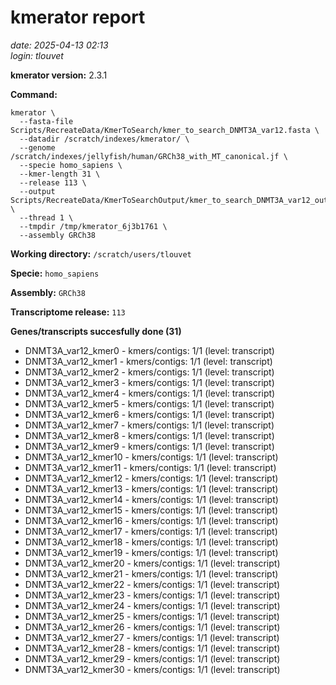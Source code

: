 # kmerator report
*date: 2025-04-13 02:13*  
*login: tlouvet*

**kmerator version:** 2.3.1

**Command:**

```
kmerator \
  --fasta-file Scripts/RecreateData/KmerToSearch/kmer_to_search_DNMT3A_var12.fasta \
  --datadir /scratch/indexes/kmerator/ \
  --genome /scratch/indexes/jellyfish/human/GRCh38_with_MT_canonical.jf \
  --specie homo_sapiens \
  --kmer-length 31 \
  --release 113 \
  --output Scripts/RecreateData/KmerToSearchOutput/kmer_to_search_DNMT3A_var12_output \
  --thread 1 \
  --tmpdir /tmp/kmerator_6j3b1761 \
  --assembly GRCh38
```

**Working directory:** `/scratch/users/tlouvet`

**Specie:** `homo_sapiens`

**Assembly:** `GRCh38`

**Transcriptome release:** `113`

**Genes/transcripts succesfully done (31)**

- DNMT3A_var12_kmer0 - kmers/contigs: 1/1 (level: transcript)
- DNMT3A_var12_kmer1 - kmers/contigs: 1/1 (level: transcript)
- DNMT3A_var12_kmer2 - kmers/contigs: 1/1 (level: transcript)
- DNMT3A_var12_kmer3 - kmers/contigs: 1/1 (level: transcript)
- DNMT3A_var12_kmer4 - kmers/contigs: 1/1 (level: transcript)
- DNMT3A_var12_kmer5 - kmers/contigs: 1/1 (level: transcript)
- DNMT3A_var12_kmer6 - kmers/contigs: 1/1 (level: transcript)
- DNMT3A_var12_kmer7 - kmers/contigs: 1/1 (level: transcript)
- DNMT3A_var12_kmer8 - kmers/contigs: 1/1 (level: transcript)
- DNMT3A_var12_kmer9 - kmers/contigs: 1/1 (level: transcript)
- DNMT3A_var12_kmer10 - kmers/contigs: 1/1 (level: transcript)
- DNMT3A_var12_kmer11 - kmers/contigs: 1/1 (level: transcript)
- DNMT3A_var12_kmer12 - kmers/contigs: 1/1 (level: transcript)
- DNMT3A_var12_kmer13 - kmers/contigs: 1/1 (level: transcript)
- DNMT3A_var12_kmer14 - kmers/contigs: 1/1 (level: transcript)
- DNMT3A_var12_kmer15 - kmers/contigs: 1/1 (level: transcript)
- DNMT3A_var12_kmer16 - kmers/contigs: 1/1 (level: transcript)
- DNMT3A_var12_kmer17 - kmers/contigs: 1/1 (level: transcript)
- DNMT3A_var12_kmer18 - kmers/contigs: 1/1 (level: transcript)
- DNMT3A_var12_kmer19 - kmers/contigs: 1/1 (level: transcript)
- DNMT3A_var12_kmer20 - kmers/contigs: 1/1 (level: transcript)
- DNMT3A_var12_kmer21 - kmers/contigs: 1/1 (level: transcript)
- DNMT3A_var12_kmer22 - kmers/contigs: 1/1 (level: transcript)
- DNMT3A_var12_kmer23 - kmers/contigs: 1/1 (level: transcript)
- DNMT3A_var12_kmer24 - kmers/contigs: 1/1 (level: transcript)
- DNMT3A_var12_kmer25 - kmers/contigs: 1/1 (level: transcript)
- DNMT3A_var12_kmer26 - kmers/contigs: 1/1 (level: transcript)
- DNMT3A_var12_kmer27 - kmers/contigs: 1/1 (level: transcript)
- DNMT3A_var12_kmer28 - kmers/contigs: 1/1 (level: transcript)
- DNMT3A_var12_kmer29 - kmers/contigs: 1/1 (level: transcript)
- DNMT3A_var12_kmer30 - kmers/contigs: 1/1 (level: transcript)
